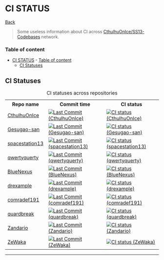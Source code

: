 
# CI STATUS

[Back](../README.md)

> Some useless information about CI across [CthulhuOnIce/SS13-Codebases](https://github.com/CthulhuOnIce/SS13-Codebases) network.

### Table of content
- [CI STATUS](#ci-status)
		- [Table of content](#table-of-content)
	- [CI Statuses](#ci-statuses)

## CI Statuses

<table>
<caption>CI statuses across repositories</caption>
	<tr>
		<th>Repo name</th>
		<th>Commit time</th>
		<th>CI status</th>
	</tr>
	<tr>
		<td>
			<a href="https://github.com/CthulhuOnIce/SS13-Codebases/">
				CthulhuOnIce
			</a>
		</td>
		<td>
			<a href="https://github.com/CthulhuOnIce/SS13-Codebases/commits/">
				<img alt="Last Commit (CthulhuOnIce)"
				src="https://img.shields.io/github/last-commit/CthulhuOnIce/SS13-Codebases"/>
			</a>
		</td>
		<td>
			<a href="https://github.com/CthulhuOnIce/SS13-Codebases/actions/workflows/main.yml">
				<img alt="CI status (CthulhuOnIce)"
				src="https://github.com/CthulhuOnIce/SS13-Codebases/actions/workflows/main.yml/badge.svg"/>
			</a>
		</td>
	</tr>
	<tr>
		<td>
			<a href="https://github.com/Gesugao-san/SS13-Codebases/">
				Gesugao-san
			</a>
		</td>
		<td>
			<a href="https://github.com/Gesugao-san/SS13-Codebases/commits/">
				<img alt="Last Commit (Gesugao-san)"
				src="https://img.shields.io/github/last-commit/Gesugao-san/SS13-Codebases"/>
			</a>
		</td>
		<td>
			<a href="https://github.com/Gesugao-san/SS13-Codebases/actions/workflows/main.yml">
				<img alt="CI status (Gesugao-san)"
				src="https://github.com/Gesugao-san/SS13-Codebases/actions/workflows/main.yml/badge.svg"/>
			</a>
		</td>
	</tr>
	<tr>
		<td>
			<a href="https://github.com/spacestation13/SS13-Codebases/">
				spacestation13
			</a>
		</td>
		<td>
			<a href="https://github.com/spacestation13/SS13-Codebases/commits/">
				<img alt="Last Commit (spacestation13)"
				src="https://img.shields.io/github/last-commit/spacestation13/SS13-Codebases"/>
			</a>
		</td>
		<td>
			<a href="https://github.com/spacestation13/SS13-Codebases/actions/workflows/main.yml">
				<img alt="CI status (spacestation13)"
				src="https://github.com/spacestation13/SS13-Codebases/actions/workflows/main.yml/badge.svg"/>
			</a>
		</td>
	</tr>
	<tr>
		<td>
			<a href="https://github.com/qwertyquerty/SS13-Codebases/">
				qwertyquerty
			</a>
		</td>
		<td>
			<a href="https://github.com/qwertyquerty/SS13-Codebases/commits/">
				<img alt="Last Commit (qwertyquerty)"
				src="https://img.shields.io/github/last-commit/qwertyquerty/SS13-Codebases"/>
			</a>
		</td>
		<td>
			<a href="https://github.com/qwertyquerty/SS13-Codebases/actions/workflows/main.yml">
				<img alt="CI status (qwertyquerty)"
				src="https://github.com/qwertyquerty/SS13-Codebases/actions/workflows/main.yml/badge.svg"/>
			</a>
		</td>
	</tr>
	<tr>
		<td>
			<a href="https://github.com/BlueNexus/SS13-Codebases/">
				BlueNexus
			</a>
		</td>
		<td>
			<a href="https://github.com/BlueNexus/SS13-Codebases/commits/">
				<img alt="Last Commit (BlueNexus)"
				src="https://img.shields.io/github/last-commit/BlueNexus/SS13-Codebases"/>
			</a>
		</td>
		<td>
			<a href="https://github.com/BlueNexus/SS13-Codebases/actions/workflows/main.yml">
				<img alt="CI status (BlueNexus)"
				src="https://github.com/BlueNexus/SS13-Codebases/actions/workflows/main.yml/badge.svg"/>
			</a>
		</td>
	</tr>
	<tr>
		<td>
			<a href="https://github.com/drexample/SS13-Codebases/">
				drexample
			</a>
		</td>
		<td>
			<a href="https://github.com/drexample/SS13-Codebases/commits/">
				<img alt="Last Commit (drexample)"
				src="https://img.shields.io/github/last-commit/drexample/SS13-Codebases"/>
			</a>
		</td>
		<td>
			<a href="https://github.com/drexample/SS13-Codebases/actions/workflows/main.yml">
				<img alt="CI status (drexample)"
				src="https://github.com/drexample/SS13-Codebases/actions/workflows/main.yml/badge.svg"/>
			</a>
		</td>
	</tr>
	<tr>
		<td>
			<a href="https://github.com/comradef191/SS13-Codebases/">
				comradef191
			</a>
		</td>
		<td>
			<a href="https://github.com/comradef191/SS13-Codebases/commits/">
				<img alt="Last Commit (comradef191)"
				src="https://img.shields.io/github/last-commit/comradef191/SS13-Codebases"/>
			</a>
		</td>
		<td>
			<a href="https://github.com/comradef191/SS13-Codebases/actions/workflows/main.yml">
				<img alt="CI status (comradef191)"
				src="https://github.com/comradef191/SS13-Codebases/actions/workflows/main.yml/badge.svg"/>
			</a>
		</td>
	</tr>
	<tr>
		<td>
			<a href="https://github.com/quardbreak/SS13-Codebases/">
				quardbreak
			</a>
		</td>
		<td>
			<a href="https://github.com/quardbreak/SS13-Codebases/commits/">
				<img alt="Last Commit (quardbreak)"
				src="https://img.shields.io/github/last-commit/quardbreak/SS13-Codebases"/>
			</a>
		</td>
		<td>
			<a href="https://github.com/quardbreak/SS13-Codebases/actions/workflows/main.yml">
				<img alt="CI status (quardbreak)"
				src="https://github.com/quardbreak/SS13-Codebases/actions/workflows/main.yml/badge.svg"/>
			</a>
		</td>
	</tr>
	<tr>
		<td>
			<a href="https://github.com/Zandario/SS13-Codebases/">
				Zandario
			</a>
		</td>
		<td>
			<a href="https://github.com/Zandario/SS13-Codebases/commits/">
				<img alt="Last Commit (Zandario)"
				src="https://img.shields.io/github/last-commit/Zandario/SS13-Codebases"/>
			</a>
		</td>
		<td>
			<a href="https://github.com/Zandario/SS13-Codebases/actions/workflows/main.yml">
				<img alt="CI status (Zandario)"
				src="https://github.com/Zandario/SS13-Codebases/actions/workflows/main.yml/badge.svg"/>
			</a>
		</td>
	</tr>
	<tr>
		<td>
			<a href="https://github.com/ZeWaka/SS13-Codebases/">
				ZeWaka
			</a>
		</td>
		<td>
			<a href="https://github.com/ZeWaka/SS13-Codebases/commits/">
				<img alt="Last Commit (ZeWaka)"
				src="https://img.shields.io/github/last-commit/ZeWaka/SS13-Codebases"/>
			</a>
		</td>
		<td>
			<a href="https://github.com/ZeWaka/SS13-Codebases/actions/workflows/main.yml">
				<img alt="CI status (ZeWaka)"
				src="https://github.com/ZeWaka/SS13-Codebases/actions/workflows/main.yml/badge.svg"/>
			</a>
		</td>
	</tr>
</table>

---

